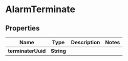 

# AlarmTerminate


## Properties

| Name | Type | Description | Notes |
|------------ | ------------- | ------------- | -------------|
|**terminaterUuid** | **String** |  |  |



